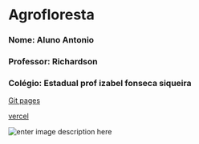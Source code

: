 # **Agrofloresta**
### Nome: Aluno Antonio
### Professor: Richardson
### Colégio: Estadual prof izabel fonseca siqueira 

[Git pages](https.antoninho01.github.io/Agrinho-2024/)

[vercel](https://agrofloresta-agrinho-2024-three.vercel.app)


![enter image description here](https://www.sistemafaep.org.br/wp-content/uploads/2021/07/agrinho_500x1280-2.jpg)
